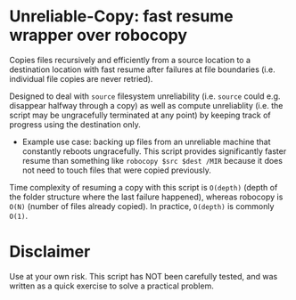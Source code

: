 # Unreliable-Copy: fast resume wrapper over robocopy

Copies files recursively and efficiently from a source location to a destination location
with fast resume after failures at file boundaries (i.e. individual file copies are never retried).

Designed to deal with `source` filesystem unreliability (i.e. `source` could e.g. disappear halfway through a copy)
as well as compute unreliablity (i.e. the script may be ungracefully terminated at any point)
by keeping track of progress using the destination only.

* Example use case: backing up files from an unreliable machine that constantly reboots ungracefully.
This script provides significantly faster resume than something like `robocopy $src $dest /MIR`
because it does not need to touch files that were copied previously.

Time complexity of resuming a copy with this script is `O(depth)` (depth of the folder structure where the last failure happened),
whereas robocopy is `O(N)` (number of files already copied). In practice, `O(depth)` is commonly `O(1)`.

# Disclaimer

Use at your own risk. This script has NOT been carefully tested, and was written as a quick exercise to solve a practical problem.
